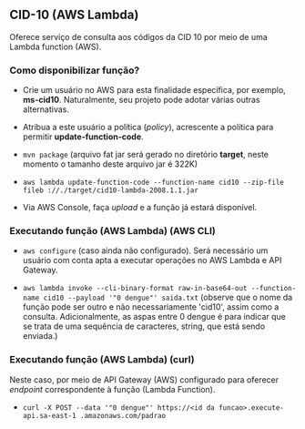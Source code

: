 ## CID-10 (AWS Lambda)

Oferece serviço de consulta aos códigos da CID 10 por meio de uma Lambda function (AWS).

### Como disponibilizar função?

- Crie um usuário no AWS para esta finalidade específica, por exemplo, 
**ms-cid10**. Naturalmente, seu 
projeto pode adotar várias outras alternativas. 
- Atribua a este usuário a política (_policy_), acrescente a política para
permitir **update-function-code**. 
 
- `mvn package` (arquivo fat jar será gerado no diretório **target**, neste
 momento o tamanho deste arquivo jar é 322K)
- `aws lambda update-function-code --function-name cid10 --zip-file fileb
://./target/cid10-lambda-2008.1.1.jar`
- Via AWS Console, faça _upload_ e a função já estará disponível. 

### Executando função (AWS Lambda) (AWS CLI)

- `aws configure` (caso ainda não configurado). Será necessário um usuário
com conta apta a executar operações no AWS Lambda e API Gateway. 

- `aws lambda invoke --cli-binary-format raw-in-base64-out --function-name
 cid10 --payload '"0 dengue"' saida.txt` (observe que o nome da função pode ser
  outro e não necessariamente 'cid10', assim como a consulta. Adicionalmente, as aspas entre 0 dengue é para indicar que se trata de uma sequência de caracteres, string, que está sendo enviada.)

### Executando função (AWS Lambda) (curl)
Neste caso, por meio de API Gateway (AWS) configurado para oferecer _endpoint_ correspondente à função (Lambda Function).

- `curl -X POST --data '"0 dengue"' https://<id da funcao>.execute-api.sa-east-1
.amazonaws.com/padrao`
